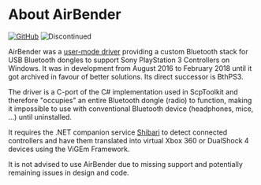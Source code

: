 # About AirBender

[![GitHub](https://img.shields.io/badge/GitHub-yellowgreen?logo=github)](https://github.com/ViGEm/AirBender) ![Discontinued](https://img.shields.io/badge/Project%20discontinued-critical)

AirBender was a [user-mode driver](https://docs.microsoft.com/en-us/windows-hardware/drivers/wdf/getting-started-with-umdf-version-2) providing a custom Bluetooth stack for USB Bluetooth dongles to support Sony PlayStation 3 Controllers on Windows. It was in development from August 2016 to February 2018 until it got archived in favour of better solutions. Its direct successor is BthPS3.

The driver is a C-port of the C# implementation used in ScpToolkit and therefore "occupies" an entire Bluetooth dongle (radio) to function, making it impossible to use with conventional Bluetooth device (headphones, mice, ...) until uninstalled.

It requires the .NET companion service [Shibari](https://github.com/ViGEm/Shibari) to detect connected controllers and have them translated into virtual Xbox 360 or DualShock 4 devices using the ViGEm Framework.

It is not advised to use AirBender due to missing support and potentially remaining issues in design and code.
